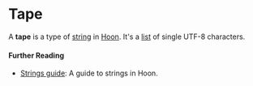 # Tape

A **tape** is a type of [string](string) in [Hoon](hoon). It's a [list](list) of single UTF-8 characters.

#### Further Reading

- [Strings guide](../language/hoon/guides/strings): A guide to strings in Hoon.
